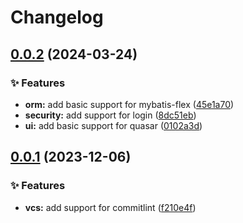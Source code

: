 # Changelog

## [0.0.2](https://github.com/cn-liyang/hello-admin/compare/v0.0.1...v0.0.2) (2024-03-24)

### ✨ Features

- **orm:** add basic support for mybatis-flex ([45e1a70](https://github.com/cn-liyang/hello-admin/commit/45e1a70b8b36665ae8fa5f5e9efca47f0d2e1113))
- **security:** add support for login ([8dc51eb](https://github.com/cn-liyang/hello-admin/commit/8dc51ebd6badb7fa2b5926787a6e017775655666))
- **ui:** add basic support for quasar ([0102a3d](https://github.com/cn-liyang/hello-admin/commit/0102a3d7254abe8f914a8d98e7910229dd9c6e2c))

## [0.0.1](https://github.com/cn-liyang/hello-admin/compare/v0.0.0...v0.0.1) (2023-12-06)

### ✨ Features

- **vcs:** add support for commitlint ([f210e4f](https://github.com/cn-liyang/hello-admin/commit/f210e4fd49a56ae9939b8790db395239db649f70))
